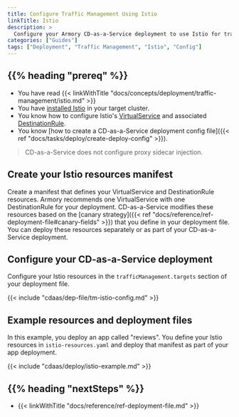 ```yaml
---
title: Configure Traffic Management Using Istio
linkTitle: Istio
description: >
  Configure your Armory CD-as-a-Service deployment to use Istio for traffic management.
categories: ["Guides"]
tags: ["Deployment", "Traffic Management", "Istio", "Config"]
---
```


## {{% heading "prereq" %}}

* You have read {{< linkWithTitle "docs/concepts/deployment/traffic-management/istio.md" >}}
* You have [installed Istio](https://istio.io/latest/docs/setup/getting-started/) in your target cluster. 
* You know how to configure Istio's [VirtualService](https://istio.io/latest/docs/reference/config/networking/virtual-service/) and associated [DestinationRule](https://istio.io/latest/docs/reference/config/networking/virtual-service/#Destination).
* You know [how to create a CD-as-a-Service deployment config file]({{< ref "docs/tasks/deploy/create-deploy-config" >}}).

>CD-as-a-Service does not configure proxy sidecar injection.

## Create your Istio resources manifest

Create a manifest that defines your VirtualService and DestinationRule resources. Armory recommends one VirtualService with one DestinationRule for your deployment. CD-as-a-Service modifies these resources based on the [canary strategy]({{< ref "docs/reference/ref-deployment-file#canary-fields" >}}) that you define in your deployment file. You can deploy these resources separately or as part of your CD-as-a-Service deployment.

## Configure your CD-as-a-Service deployment

Configure your Istio resources in the `trafficManagement.targets` section of your deployment file.

{{< include "cdaas/dep-file/tm-istio-config.md" >}}

## Example resources and deployment files

In this example, you deploy an app called "reviews".  You define your Istio resources in `istio-resources.yaml` and deploy that manifest as part of your app deployment.

{{< include "cdaas/deploy/istio-example.md" >}}

## {{% heading "nextSteps" %}}

* {{< linkWithTitle "docs/reference/ref-deployment-file.md" >}}